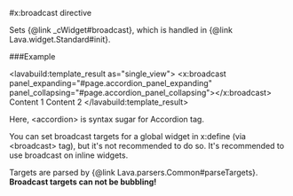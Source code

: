 
#x:broadcast directive

<script type="lavabuild/eval">result = global.LavaBuild.generateDirectiveInfoBox('broadcast');</script>

Sets {@link _cWidget#broadcast}, which is handled in {@link Lava.widget.Standard#init}.

###Example

<lavabuild:template_result as="single_view">
<accordion>
	<x:broadcast 
		panel_expanding="#page.accordion_panel_expanding"
		panel_collapsing="#page.accordion_panel_collapsing"></x:broadcast>
	<panels>
		<panel>
			<title>Panel 1</title>
			<content>Content 1</content>
		</panel>
		<panel>
			<title>Panel 2</title>
			<content>Content 2</content>
		</panel>
	</panels>
</accordion>
</lavabuild:template_result>

Here, &lt;accordion&gt; is syntax sugar for Accordion tag.

You can set broadcast targets for a global widget in x:define (via &lt;broadcast&gt; tag),
but it's not recommended to do so. It's recommended to use broadcast on inline widgets.

Targets are parsed by {@link Lava.parsers.Common#parseTargets}. <b>Broadcast targets can not be bubbling!</b>